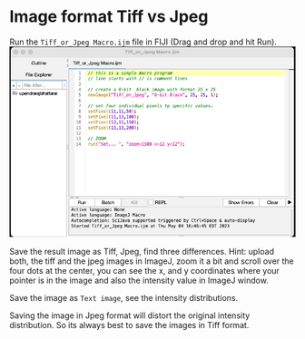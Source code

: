 # Image format Tiff vs Jpeg
Run the `Tiff_or_Jpeg Macro.ijm` file in FIJI (Drag and drop and hit Run).
![Tiff_or_Jpeg](Files/Tiff_or_jpeg.png)

Save the result image as Tiff, Jpeg, find three differences.
Hint:
upload both, the tiff and the jpeg images in ImageJ, zoom it a bit and scroll over the four dots at the center, you can see the x, and y coordinates where your pointer is in the image and also the intensity value in ImageJ window.

Save the image as `Text image`, see the intensity distributions.

Saving the image in Jpeg format will distort the original intensity distribution. So its always best to save the images in Tiff format.
